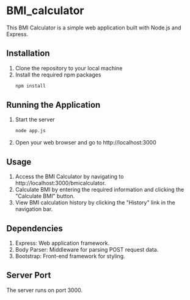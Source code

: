 # BMI_calculator

This BMI Calculator is a simple web application built with Node.js and Express.

## Installation

1. Clone the repository to your local machine
2. Install the required npm packages
   ```bash
   npm install
   ```

## Running the Application
1. Start the server
   ```bash
   node app.js
   ```
2. Open your web browser and go to http://localhost:3000

## Usage
1. Access the BMI Calculator by navigating to http://localhost:3000/bmicalculator.
2. Calculate BMI by entering the required information and clicking the "Calculate BMI" button.
3. View BMI calculation history by clicking the "History" link in the navigation bar.

## Dependencies
1. Express: Web application framework.
2. Body Parser: Middleware for parsing POST request data.
3. Bootstrap: Front-end framework for styling.

## Server Port
The server runs on port 3000.
   
